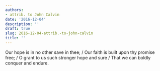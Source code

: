 ```yaml
---
authors:
- attrib. to John Calvin
date: '2016-12-04'
description: ''
draft: true
slug: 2016-12-04-attrib.-to-john-calvin
title: ''
---
```

Our hope is in no other save in thee; / Our faith is built upon thy promise free; / O grant to us such stronger hope and sure / That we can boldly conquer and endure.



